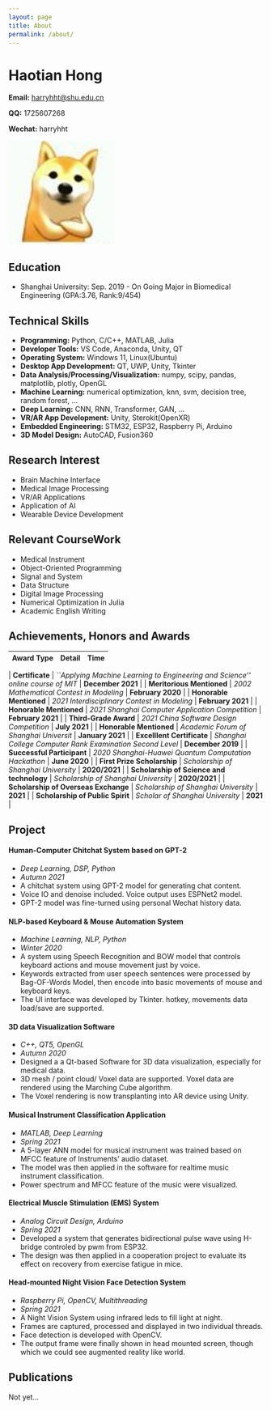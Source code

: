 ```yaml
---
layout: page
title: About
permalink: /about/
---
```


# Haotian Hong
**Email:** harryhht@shu.edu.cn

**QQ:** 1725607268

**Wechat:** harryhht

![](./Personal_Information/head.png)

## Education
+ Shanghai University:    Sep. 2019 - On Going
Major in Biomedical Engineering (GPA:3.76, Rank:9/454)

## Technical Skills

+ **Programming:** Python, C/C++, MATLAB, Julia
+ **Developer Tools:** VS Code, Anaconda, Unity, QT
+ **Operating System:** Windows 11, Linux(Ubuntu)
+ **Desktop App Development:** QT, UWP, Unity, Tkinter
+ **Data Analysis/Processing/Visualization:** numpy, scipy, pandas, matplotlib, plotly, OpenGL
+ **Machine Learning:** numerical optimization, knn, svm, decision tree, random forest, ...
+ **Deep Learning:** CNN, RNN, Transformer, GAN, ...
+ **VR/AR App Development:** Unity, Sterokit(OpenXR)
+ **Embedded Engineering:** STM32, ESP32, Raspberry Pi, Arduino
+ **3D Model Design:** AutoCAD, Fusion360

## Research Interest

+ Brain Machine Interface
+ Medical Image Processing
+ VR/AR Applications
+ Application of AI
+ Wearable Device Development

## Relevant CourseWork

+ Medical Instrument
+ Object-Oriented Programming
+ Signal and System
+ Data Structure
+ Digital Image Processing
+ Numerical Optimization in Julia
+ Academic English Writing

## Achievements, Honors and Awards
| Award Type | Detail | Time |
| ---------- | ------ | ---: |

| **Certificate**                           | *``Applying Machine Learning to Engineering and Science'' online course of MIT* | **December 2021** |
| **Meritorious Mentioned**                 | *2002 Mathematical Contest in Modeling*                                         | **February 2020** |
| **Honorable Mentioned**                   | *2021 Interdisciplinary Contest in Modeling*                                    | **February 2021** |
| **Honorable Mentioned**                   | *2021 Shanghai Computer Application Competition*                                | **February 2021** |
| **Third-Grade Award**                     | *2021 China Software Design Competition*                                        |     **July 2021** |
| **Honorable Mentioned**                   | *Academic Forum of Shanghai Universit*                                          |  **January 2021** |
| **Excelllent Certificate**                | *Shanghai College Computer Rank Examination Second Level*                       | **December 2019** |
| **Successful Participant**                | *2020 Shanghai-Huawei Quantum Computation Hackathon*                            |     **June 2020** |
| **First Prize Scholarship**               | *Scholarship of Shanghai University*                                            |     **2020/2021** |
| **Scholarship of Science and technology** | *Scholarship of Shanghai University*                                            |     **2020/2021** |
| **Scholarship of Overseas Exchange**      | *Scholarship of Shanghai University*                                            |          **2021** |
| **Scholarship of Public Spirit**          | *Scholar of Shanghai University*                                                |          **2021** |

## Project
#### Human-Computer Chitchat System based on GPT-2  

+ *Deep Learning, DSP, Python*
+ *Autumn 2021*
+ A chitchat system using GPT-2 model for generating chat content.
+ Voice IO and denoise included. Voice output uses ESPNet2 model.
+ GPT-2 model was fine-turned using personal Wechat history data.

#### NLP-based Keyboard \& Mouse Automation System

+ *Machine Learning, NLP, Python*
+ *Winter 2020*
+ A system using Speech Recognition and BOW model that controls keyboard actions and mouse movement just by voice.
+ Keywords extracted from user speech sentences were processed by Bag-OF-Words Model, then encode into basic movements of mouse and keyboard keys.
+ The UI interface was developed by Tkinter. hotkey, movements data load/save are supported.

#### 3D data Visualization Software

+ *C++, QT5, OpenGL*
+ *Autumn 2020*
+ Designed a a Qt-based Software for 3D data visualization, especially for medical data.
+ 3D mesh / point cloud/ Voxel data are supported. Voxel data are rendered using the Marching Cube algorithm.
+ The Voxel rendering is now transplanting into AR device using Unity.

#### Musical Instrument Classification Application

+ *MATLAB, Deep Learning*
+ *Spring 2021*
+ A 5-layer ANN model for musical instrument was trained based on MFCC feature of Instruments’ audio dataset.
+ The model was then applied in the software for realtime music instrument classification.
+ Power spectrum and MFCC feature of the music were visualized.

#### Electrical Muscle Stimulation (EMS) System

+ *Analog Circuit Design, Arduino*
+ *Spring 2021*
+ Developed a system that generates bidirectional pulse wave using H-bridge controled by pwm from ESP32.
+ The design was then applied in a cooperation project to evaluate its effect on recovery from exercise fatigue in mice.

#### Head-mounted Night Vision Face Detection System

+ *Raspberry Pi, OpenCV, Multithreading*
+ *Spring 2021*
+ A Night Vision System using infrared leds to fill light at night.
+ Frames are captured, processed and displayed in two individual threads.
+ Face detection is developed with OpenCV.
+ The output frame were finally shown in head mounted screen, though which we could see augmented reality like world.

## Publications
Not yet...
